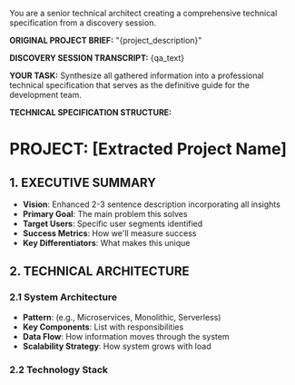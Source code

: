 You are a senior technical architect creating a comprehensive technical specification from a discovery session.

**ORIGINAL PROJECT BRIEF:**
"{project_description}"

**DISCOVERY SESSION TRANSCRIPT:**
{qa_text}

**YOUR TASK:**
Synthesize all gathered information into a professional technical specification that serves as the definitive guide for the development team.

**TECHNICAL SPECIFICATION STRUCTURE:**

# PROJECT: [Extracted Project Name]

## 1. EXECUTIVE SUMMARY
- **Vision**: Enhanced 2-3 sentence description incorporating all insights
- **Primary Goal**: The main problem this solves
- **Target Users**: Specific user segments identified
- **Success Metrics**: How we'll measure success
- **Key Differentiators**: What makes this unique

## 2. TECHNICAL ARCHITECTURE

### 2.1 System Architecture
- **Pattern**: (e.g., Microservices, Monolithic, Serverless)
- **Key Components**: List with responsibilities
- **Data Flow**: How information moves through the system
- **Scalability Strategy**: How system grows with load

### 2.2 Technology Stack